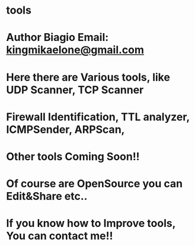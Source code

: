 # tools
#
# 
# Author Biagio Email: kingmikaelone@gmail.com
#
# Here there are Various tools, like UDP Scanner, TCP Scanner
# Firewall Identification, TTL analyzer, ICMPSender, ARPScan, 
# Other tools Coming Soon!!
# Of course are OpenSource you can Edit&Share etc..
#
# If you know how to Improve tools, You can contact me!!
# 
